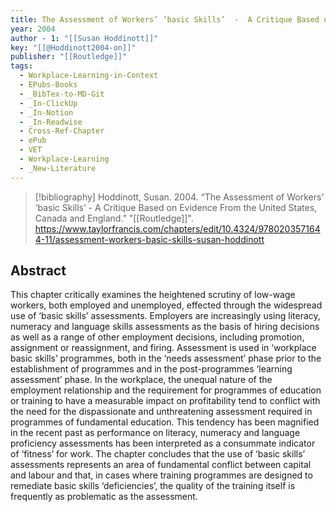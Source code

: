 ```yaml
---
title: The Assessment of Workers’ ‘basic Skills’  -  A Critique Based on Evidence From the United States, Canada and England
year: 2004
author - 1: "[[Susan Hoddinott]]"
key: "[[@Hoddinott2004-on]]"
publisher: "[[Routledge]]"
tags:
  - Workplace-Learning-in-Context
  - EPubs-Books
  - _BibTex-to-MD-Git
  - _In-ClickUp
  - _In-Notion
  - _In-Readwise
  - Cross-Ref-Chapter
  - ePub
  - VET
  - Workplace-Learning
  - _New-Literature
---
```


> [!bibliography]
> Hoddinott, Susan. 2004. “The Assessment of Workers’ ‘basic Skills’  -  A Critique Based on Evidence From the United States, Canada and England.” "[[Routledge]]". https://www.taylorfrancis.com/chapters/edit/10.4324/9780203571644-11/assessment-workers-basic-skills-susan-hoddinott

## Abstract
This chapter critically examines the heightened scrutiny of low-wage workers, both employed and unemployed, effected through the widespread use of ‘basic skills’ assessments. Employers are increasingly using literacy, numeracy and language skills assessments as the basis of hiring decisions as well as a range of other employment decisions, including promotion, assignment or reassignment, and firing. Assessment is used in ‘workplace basic skills’ programmes, both in the ‘needs assessment’ phase prior to the establishment of programmes and in the post-programmes ‘learning assessment’ phase. In the workplace, the unequal nature of the employment relationship and the requirement for programmes of education or training to have a measurable impact on profitability tend to conflict with the need for the dispassionate and unthreatening assessment required in programmes of fundamental education. This tendency has been magnified in the recent past as performance on literacy, numeracy and language proficiency assessments has been interpreted as a consummate indicator of ‘fitness’ for work. The chapter concludes that the use of ‘basic skills’ assessments represents an area of fundamental conflict between capital and labour and that, in cases where training programmes are designed to remediate basic skills ‘deficiencies’, the quality of the training itself is frequently as problematic as the assessment.